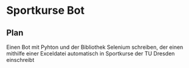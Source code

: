 # Sportkurse Bot

## Plan
Einen Bot mit Pyhton und der Bibliothek Selenium schreiben, der einen mithilfe einer Exceldatei automatisch in Sportkurse der TU Dresden einschreibt